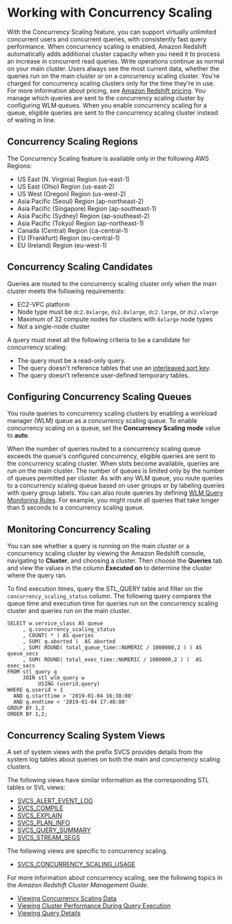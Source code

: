 # Working with Concurrency Scaling<a name="concurrency-scaling"></a>

With the Concurrency Scaling feature, you can support virtually unlimited concurrent users and concurrent queries, with consistently fast query performance\. When concurrency scaling is enabled, Amazon Redshift automatically adds additional cluster capacity when you need it to process an increase in concurrent read queries\. Write operations continue as normal on your main cluster\. Users always see the most current data, whether the queries run on the main cluster or on a concurrency scaling cluster\. You're charged for concurrency scaling clusters only for the time they're in use\. For more information about pricing, see [Amazon Redshift pricing](https://aws.amazon.com/redshift/pricing/)\. You manage which queries are sent to the concurrency scaling cluster by configuring WLM queues\. When you enable concurrency scaling for a queue, eligible queries are sent to the concurrency scaling cluster instead of waiting in line\. 

## Concurrency Scaling Regions<a name="concurrency-scaling-regions"></a>

The Concurrency Scaling feature is available only in the following AWS Regions: 
+ US East \(N\. Virginia\) Region \(us\-east\-1\)
+ US East \(Ohio\) Region \(us\-east\-2\)
+ US West \(Oregon\) Region \(us\-west\-2\) 
+ Asia Pacific \(Seoul\) Region \(ap\-northeast\-2\)
+ Asia Pacific \(Singapore\) Region \(ap\-southeast\-1\)
+ Asia Pacific \(Sydney\) Region \(ap\-southeast\-2\)
+ Asia Pacific \(Tokyo\) Region \(ap\-northeast\-1\)
+ Canada \(Central\) Region \(ca\-central\-1\)
+ EU \(Frankfurt\) Region \(eu\-central\-1\)
+ EU \(Ireland\) Region \(eu\-west\-1\)

## Concurrency Scaling Candidates<a name="concurrency-scaling-candidates"></a>

Queries are routed to the concurrency scaling cluster only when the main cluster meets the following requirements:
+ EC2\-VPC platform 
+ Node type must be `dc2.8xlarge`, `ds2.8xlarge`, `dc2.large`, or `ds2.xlarge` 
+ Maximum of 32 compute nodes for clusters with `8xlarge` node types 
+ Not a single\-node cluster 

A query must meet all the following criteria to be a candidate for concurrency scaling: 
+ The query must be a read\-only query\. 
+ The query doesn't reference tables that use an [interleaved sort key](t_Sorting_data.md#t_Sorting_data-interleaved)\. 
+ The query doesn't reference user\-defined temporary tables\. 

## Configuring Concurrency Scaling Queues<a name="concurrency-scaling-queues"></a>

You route queries to concurrency scaling clusters by enabling a workload manager \(WLM\) queue as a concurrency scaling queue\. To enable concurrency scaling on a queue, set the **Concurrency Scaling mode** value to **auto**\. 

When the number of queries routed to a concurrency scaling queue exceeds the queue's configured concurrency, eligible queries are sent to the concurrency scaling cluster\. When slots become available, queries are run on the main cluster\. The number of queues is limited only by the number of queues permitted per cluster\. As with any WLM queue, you route queries to a concurrency scaling queue based on user groups or by labeling queries with query group labels\. You can also route queries by defining [WLM Query Monitoring Rules](cm-c-wlm-query-monitoring-rules.md)\. For example, you might route all queries that take longer than 5 seconds to a concurrency scaling queue\. 

## Monitoring Concurrency Scaling<a name="concurrency-scaling-monitoring"></a>

You can see whether a query is running on the main cluster or a concurrency scaling cluster by viewing the Amazon Redshift console, navigating to **Cluster**, and choosing a cluster\. Then choose the **Queries** tab and view the values in the column **Executed on** to determine the cluster where the query ran\.

To find execution times, query the STL\_QUERY table and filter on the `concurrency_scaling_status` column\. The following query compares the queue time and execution time for queries run on the concurrency scaling cluster and queries run on the main cluster\.

```
SELECT w.service_class AS queue
     , q.concurrency_scaling_status
     , COUNT( * ) AS queries
     , SUM( q.aborted )  AS aborted
     , SUM( ROUND( total_queue_time::NUMERIC / 1000000,2 ) ) AS queue_secs
     , SUM( ROUND( total_exec_time::NUMERIC / 1000000,2 ) )  AS exec_secs
FROM stl_query q
     JOIN stl_wlm_query w
          USING (userid,query)
WHERE q.userid > 1
  AND q.starttime > '2019-01-04 16:38:00'
  AND q.endtime < '2019-01-04 17:40:00'
GROUP BY 1,2
ORDER BY 1,2;
```

## Concurrency Scaling System Views<a name="concurrency-scaling-monitoring-system-views"></a>

A set of system views with the prefix SVCS provides details from the system log tables about queries on both the main and concurrency scaling clusters\. 

The following views have similar information as the corresponding STL tables or SVL views: 
+ [SVCS\_ALERT\_EVENT\_LOG](r_SVCS_ALERT_EVENT_LOG.md) 
+ [SVCS\_COMPILE](r_SVCS_COMPILE.md) 
+ [SVCS\_EXPLAIN](r_SVCS_EXPLAIN.md) 
+ [SVCS\_PLAN\_INFO](r_SVCS_PLAN_INFO.md) 
+ [SVCS\_QUERY\_SUMMARY](r_SVCS_QUERY_SUMMARY.md) 
+ [SVCS\_STREAM\_SEGS](r_SVCS_STREAM_SEGS.md) 

The following views are specific to concurrency scaling\. 
+ [SVCS\_CONCURRENCY\_SCALING\_USAGE](r_SVCS_CONCURRENCY_SCALING_USAGE.md) 

For more information about concurrency scaling, see the following topics in the *Amazon Redshift Cluster Management Guide*\.
+ [Viewing Concurrency Scaling Data](https://docs.aws.amazon.com/redshift/latest/mgmt/performance-metrics-concurrency-scaling.html) 
+ [Viewing Cluster Performance During Query Execution](https://docs.aws.amazon.com/redshift/latest/mgmt/performance-metrics-query-cluster.html) 
+ [Viewing Query Details](https://docs.aws.amazon.com/redshift/latest/mgmt/performance-metrics-query-execution-details.html) 